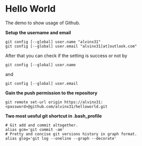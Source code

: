 # Hello World
The demo to show usage of Github.

**Setup the username and email**
```
git config [--global] user.name "alvinx31"
git config [--global] user.email "alvinx31[at]outlook.com"
```
After that you can check if the setting is success or not by
```
git config [--global] user.name 
```
and 
```
git config [--global] user.email
```

**Gain the push permission to the repository**
```
git remote set-url origin https://alvinx31:<password>@github.com/alvinx31/helloworld.git
```

**Two most uesful git shortcut in .bash_profile**
```
# Git add and commit altogether.
alias gcm='git commit -am'
# Pretty and concise git versions history in graph format.
alias glog='git log --oneline --graph --decorate'
```
